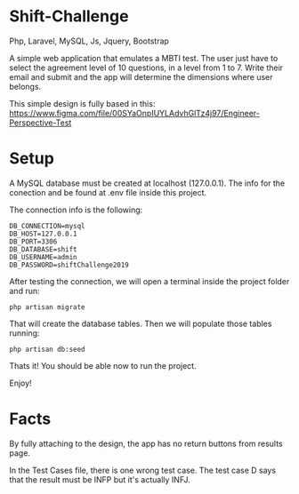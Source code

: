# Shift-Challenge
Php, Laravel, MySQL, Js, Jquery, Bootstrap

A simple web application that emulates a MBTI test.
The user just have to select the agreement level of 10 questions, in a level from 1 to 7. Write their email and submit and the app will determine the dimensions where user belongs.

This simple design is fully based in this: https://www.figma.com/file/00SYaOnpIUYLAdvhGlTz4j97/Engineer-Perspective-Test

# Setup
A MySQL database must be created at localhost (127.0.0.1).
The info for the conection and be found at .env file inside this project.

The connection info is the following: 
```
DB_CONNECTION=mysql
DB_HOST=127.0.0.1
DB_PORT=3306
DB_DATABASE=shift
DB_USERNAME=admin
DB_PASSWORD=shiftChallenge2019
```
After testing the connection, we will open a terminal inside the project folder and run:
```
php artisan migrate
```
That will create the database tables. Then we will populate those tables running:
```
php artisan db:seed
```
Thats it! You should be able now to run the project.

Enjoy!

# Facts
By fully attaching to the design, the app has no return buttons from results page.

In the Test Cases file, there is one wrong test case. The test case D says that the result must be INFP but it's actually INFJ.




